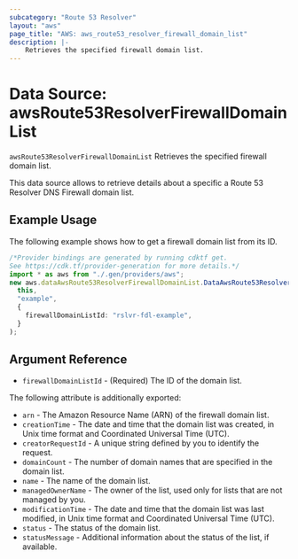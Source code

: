 ```yaml
---
subcategory: "Route 53 Resolver"
layout: "aws"
page_title: "AWS: aws_route53_resolver_firewall_domain_list"
description: |-
    Retrieves the specified firewall domain list.
---
```


# Data Source: awsRoute53ResolverFirewallDomainList

`awsRoute53ResolverFirewallDomainList` Retrieves the specified firewall domain list.

This data source allows to retrieve details about a specific a Route 53 Resolver DNS Firewall domain list.

## Example Usage

The following example shows how to get a firewall domain list from its ID.

```typescript
/*Provider bindings are generated by running cdktf get.
See https://cdk.tf/provider-generation for more details.*/
import * as aws from "./.gen/providers/aws";
new aws.dataAwsRoute53ResolverFirewallDomainList.DataAwsRoute53ResolverFirewallDomainList(
  this,
  "example",
  {
    firewallDomainListId: "rslvr-fdl-example",
  }
);

```

## Argument Reference

* `firewallDomainListId` - (Required) The ID of the domain list.

The following attribute is additionally exported:

* `arn` - The Amazon Resource Name (ARN) of the firewall domain list.
* `creationTime` - The date and time that the domain list was created, in Unix time format and Coordinated Universal Time (UTC).
* `creatorRequestId` - A unique string defined by you to identify the request.
* `domainCount` - The number of domain names that are specified in the domain list.
* `name` - The name of the domain list.
* `managedOwnerName` - The owner of the list, used only for lists that are not managed by you.
* `modificationTime` - The date and time that the domain list was last modified, in Unix time format and Coordinated Universal Time (UTC).
* `status` - The status of the domain list.
* `statusMessage` - Additional information about the status of the list, if available.
